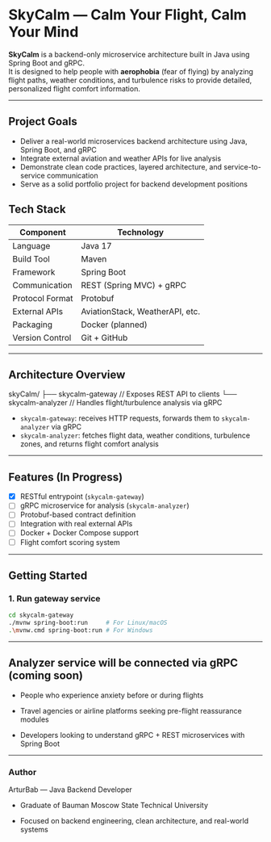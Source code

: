 # **SkyCalm — Calm Your Flight, Calm Your Mind**

**SkyCalm** is a backend-only microservice architecture built in Java using Spring Boot and gRPC.  
It is designed to help people with **aerophobia** (fear of flying) by analyzing flight paths, weather conditions, and turbulence risks to provide detailed, personalized flight comfort information.

---

## Project Goals

- Deliver a real-world microservices backend architecture using Java, Spring Boot, and gRPC
- Integrate external aviation and weather APIs for live analysis
- Demonstrate clean code practices, layered architecture, and service-to-service communication
- Serve as a solid portfolio project for backend development positions

## Tech Stack

| Component        | Technology                        |
|------------------|------------------------------------|
| Language         | Java 17                            |
| Build Tool       | Maven                              |
| Framework        | Spring Boot                        |
| Communication    | REST (Spring MVC) + gRPC           |
| Protocol Format  | Protobuf                           |
| External APIs    | AviationStack, WeatherAPI, etc.    |
| Packaging        | Docker (planned)                   |
| Version Control  | Git + GitHub                       |

---
## Architecture Overview

skyCalm/ ├── skycalm-gateway // Exposes REST API to clients └── skycalm-analyzer // Handles flight/turbulence analysis via gRPC

- `skycalm-gateway`: receives HTTP requests, forwards them to `skycalm-analyzer` via gRPC
- `skycalm-analyzer`: fetches flight data, weather conditions, turbulence zones, and returns flight comfort analysis

---

## Features (In Progress)

- [x] RESTful entrypoint (`skycalm-gateway`)
- [ ] gRPC microservice for analysis (`skycalm-analyzer`)
- [ ] Protobuf-based contract definition
- [ ] Integration with real external APIs
- [ ] Docker + Docker Compose support
- [ ] Flight comfort scoring system

---
## Getting Started

### 1. Run gateway service

```bash
cd skycalm-gateway
./mvnw spring-boot:run     # For Linux/macOS
.\mvnw.cmd spring-boot:run # For Windows
```
---

## **Analyzer service will be connected via gRPC (coming soon)**

* People who experience anxiety before or during flights

* Travel agencies or airline platforms seeking pre-flight reassurance modules

* Developers looking to understand gRPC + REST microservices with Spring Boot
---
### **Author**
ArturBab  — Java Backend Developer
- Graduate of Bauman Moscow State Technical University
 * Focused on backend engineering, clean architecture, and real-world systems
